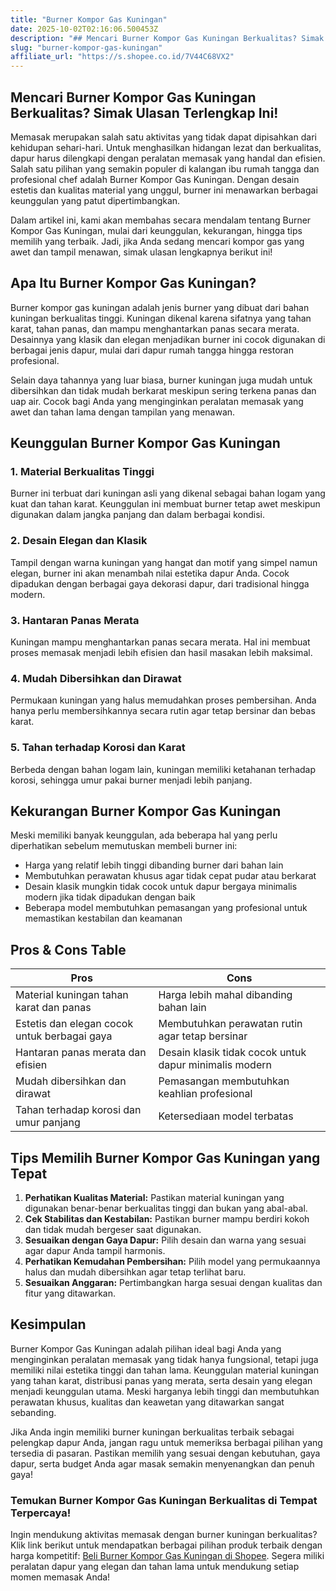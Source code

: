 ```yaml
---
title: "Burner Kompor Gas Kuningan"
date: 2025-10-02T02:16:06.500453Z
description: "## Mencari Burner Kompor Gas Kuningan Berkualitas? Simak Ulasan Terlengkap Ini!..."
slug: "burner-kompor-gas-kuningan"
affiliate_url: "https://s.shopee.co.id/7V44C68VX2"
---
```

## Mencari Burner Kompor Gas Kuningan Berkualitas? Simak Ulasan Terlengkap Ini!

Memasak merupakan salah satu aktivitas yang tidak dapat dipisahkan dari kehidupan sehari-hari. Untuk menghasilkan hidangan lezat dan berkualitas, dapur harus dilengkapi dengan peralatan memasak yang handal dan efisien. Salah satu pilihan yang semakin populer di kalangan ibu rumah tangga dan profesional chef adalah Burner Kompor Gas Kuningan. Dengan desain estetis dan kualitas material yang unggul, burner ini menawarkan berbagai keunggulan yang patut dipertimbangkan.

Dalam artikel ini, kami akan membahas secara mendalam tentang Burner Kompor Gas Kuningan, mulai dari keunggulan, kekurangan, hingga tips memilih yang terbaik. Jadi, jika Anda sedang mencari kompor gas yang awet dan tampil menawan, simak ulasan lengkapnya berikut ini!

## Apa Itu Burner Kompor Gas Kuningan?

Burner kompor gas kuningan adalah jenis burner yang dibuat dari bahan kuningan berkualitas tinggi. Kuningan dikenal karena sifatnya yang tahan karat, tahan panas, dan mampu menghantarkan panas secara merata. Desainnya yang klasik dan elegan menjadikan burner ini cocok digunakan di berbagai jenis dapur, mulai dari dapur rumah tangga hingga restoran profesional.

Selain daya tahannya yang luar biasa, burner kuningan juga mudah untuk dibersihkan dan tidak mudah berkarat meskipun sering terkena panas dan uap air. Cocok bagi Anda yang menginginkan peralatan memasak yang awet dan tahan lama dengan tampilan yang menawan.

## Keunggulan Burner Kompor Gas Kuningan

### 1. Material Berkualitas Tinggi

Burner ini terbuat dari kuningan asli yang dikenal sebagai bahan logam yang kuat dan tahan karat. Keunggulan ini membuat burner tetap awet meskipun digunakan dalam jangka panjang dan dalam berbagai kondisi.

### 2. Desain Elegan dan Klasik

Tampil dengan warna kuningan yang hangat dan motif yang simpel namun elegan, burner ini akan menambah nilai estetika dapur Anda. Cocok dipadukan dengan berbagai gaya dekorasi dapur, dari tradisional hingga modern.

### 3. Hantaran Panas Merata

Kuningan mampu menghantarkan panas secara merata. Hal ini membuat proses memasak menjadi lebih efisien dan hasil masakan lebih maksimal.

### 4. Mudah Dibersihkan dan Dirawat

Permukaan kuningan yang halus memudahkan proses pembersihan. Anda hanya perlu membersihkannya secara rutin agar tetap bersinar dan bebas karat.

### 5. Tahan terhadap Korosi dan Karat

Berbeda dengan bahan logam lain, kuningan memiliki ketahanan terhadap korosi, sehingga umur pakai burner menjadi lebih panjang.

## Kekurangan Burner Kompor Gas Kuningan

Meski memiliki banyak keunggulan, ada beberapa hal yang perlu diperhatikan sebelum memutuskan membeli burner ini:

- Harga yang relatif lebih tinggi dibanding burner dari bahan lain
- Membutuhkan perawatan khusus agar tidak cepat pudar atau berkarat
- Desain klasik mungkin tidak cocok untuk dapur bergaya minimalis modern jika tidak dipadukan dengan baik
- Beberapa model membutuhkan pemasangan yang profesional untuk memastikan kestabilan dan keamanan

## Pros & Cons Table

| **Pros**                                      | **Cons**                                              |
|----------------------------------------------|--------------------------------------------------------|
| Material kuningan tahan karat dan panas     | Harga lebih mahal dibanding bahan lain               |
| Estetis dan elegan cocok untuk berbagai gaya | Membutuhkan perawatan rutin agar tetap bersinar    |
| Hantaran panas merata dan efisien           | Desain klasik tidak cocok untuk dapur minimalis modern |
| Mudah dibersihkan dan dirawat              | Pemasangan membutuhkan keahlian profesional       |
| Tahan terhadap korosi dan umur panjang    | Ketersediaan model terbatas                           |

## Tips Memilih Burner Kompor Gas Kuningan yang Tepat

1. **Perhatikan Kualitas Material:** Pastikan material kuningan yang digunakan benar-benar berkualitas tinggi dan bukan yang abal-abal.
2. **Cek Stabilitas dan Kestabilan:** Pastikan burner mampu berdiri kokoh dan tidak mudah bergeser saat digunakan.
3. **Sesuaikan dengan Gaya Dapur:** Pilih desain dan warna yang sesuai agar dapur Anda tampil harmonis.
4. **Perhatikan Kemudahan Pembersihan:** Pilih model yang permukaannya halus dan mudah dibersihkan agar tetap terlihat baru.
5. **Sesuaikan Anggaran:** Pertimbangkan harga sesuai dengan kualitas dan fitur yang ditawarkan.

## Kesimpulan

Burner Kompor Gas Kuningan adalah pilihan ideal bagi Anda yang menginginkan peralatan memasak yang tidak hanya fungsional, tetapi juga memiliki nilai estetika tinggi dan tahan lama. Keunggulan material kuningan yang tahan karat, distribusi panas yang merata, serta desain yang elegan menjadi keunggulan utama. Meski harganya lebih tinggi dan membutuhkan perawatan khusus, kualitas dan keawetan yang ditawarkan sangat sebanding.

Jika Anda ingin memiliki burner kuningan berkualitas terbaik sebagai pelengkap dapur Anda, jangan ragu untuk memeriksa berbagai pilihan yang tersedia di pasaran. Pastikan memilih yang sesuai dengan kebutuhan, gaya dapur, serta budget Anda agar masak semakin menyenangkan dan penuh gaya!

### Temukan Burner Kompor Gas Kuningan Berkualitas di Tempat Terpercaya!

Ingin mendukung aktivitas memasak dengan burner kuningan berkualitas? Klik link berikut untuk mendapatkan berbagai pilihan produk terbaik dengan harga kompetitif: [Beli Burner Kompor Gas Kuningan di Shopee](https://s.shopee.co.id/7V44C68VX2). Segera miliki peralatan dapur yang elegan dan tahan lama untuk mendukung setiap momen memasak Anda!